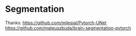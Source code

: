 # Segmentation

Thanks:
https://github.com/milesial/Pytorch-UNet
https://github.com/mateuszbuda/brain-segmentation-pytorch
